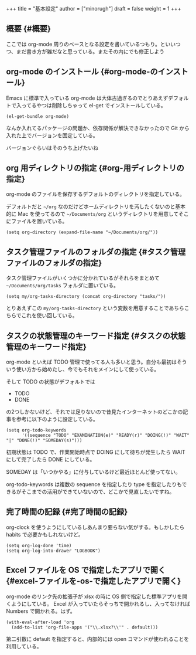 +++
title = "基本設定"
author = ["minorugh"]
draft = false
weight = 1
+++

## 概要 {#概要}

ここでは org-mode 周りのベースとなる設定を書いているつもり。といいつつ、まだ書き方が雑だなと思っている。またその内にでも修正しよう


## org-mode のインストール {#org-mode-のインストール}

Emacs に標準で入っている org-mode は大体古過ぎるのでとりあえずデフォルトで入ってるやつは削除しちゃって
el-get でインストールしている。

```emacs-lisp
(el-get-bundle org-mode)
```

なんか入れてるパッケージの問題か、依存関係が解決できなかったので
Git から入れた上でバージョンを固定している。

バージョンぐらいはそのうち上げたいね


## org 用ディレクトリの指定 {#org-用ディレクトリの指定}

org-mode のファイルを保存するデフォルトのディレクトリを指定している。

デフォルトだと `~/org` なのだけどホームディレクトリを汚したくないのと基本的に Mac を使ってるので `~/Documents/org` というディレクトリを用意してそこにファイルを置いている。

```emacs-lisp
(setq org-directory (expand-file-name "~/Documents/org/"))
```


## タスク管理ファイルのフォルダの指定 {#タスク管理ファイルのフォルダの指定}

タスク管理ファイルがいくつかに分かれているがそれらをまとめて `~/Documents/org/tasks` フォルダに置いている。

```emacs-lisp
(setq my/org-tasks-directory (concat org-directory "tasks/"))
```

とりあえずこの `my/org-tasks-directory` という変数を用意することであちらこちらでこれを使い回している。


## タスクの状態管理のキーワード指定 {#タスクの状態管理のキーワード指定}

org-mode といえば TODO 管理で使ってる人も多いと思う。自分も最初はそういう使い方から始めたし、今でもそれをメインにして使っている。

そして TODO の状態がデフォルトでは

-   TODO
-   DONE

の2つしかないけど、それでは足りないので昔見たインターネットのどこかの記事を参考に以下のように設定している。

```emacs-lisp
(setq org-todo-keywords
	  '((sequence "TODO" "EXAMINATION(e)" "READY(r)" "DOING(!)" "WAIT" "|" "DONE(!)" "SOMEDAY(s)")))
```

初期状態は TODO で、作業開始時点で DOING にして待ちが発生したら WAIT にして完了したら DONE にしている。

SOMEDAY は「いつかやる」に付与しているけど最近ほとんど使ってない。

org-todo-keywords は複数の sequence を指定したり
type を指定したりもできるがそこまでの活用ができていないので、どこかで見直したいですね。


## 完了時間の記録 {#完了時間の記録}

org-clock を使うようにしているしあんまり要らない気がする。もしかしたら habits で必要かもしれないけど。

```emacs-lisp
(setq org-log-done 'time)
(setq org-log-into-drawer "LOGBOOK")
```


## Excel ファイルを OS で指定したアプリで開く {#excel-ファイルを-os-で指定したアプリで開く}

org-mode のリンク先の拡張子が xlsx の時に OS 側で指定した標準アプリを開くようにしている。
Excel が入っていたらそっちで開かれるし、入ってなければ Numbers で開かれる。はず。

```emacs-lisp
(with-eval-after-load 'org
  (add-to-list 'org-file-apps '("\\.xlsx?\\'" . default)))
```

第二引数に default を指定すると、内部的には open コマンドが使われることを利用している。
